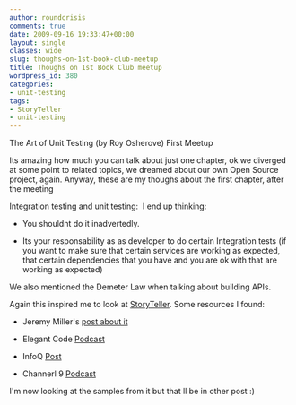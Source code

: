 ```yaml
---
author: roundcrisis
comments: true
date: 2009-09-16 19:33:47+00:00
layout: single
classes: wide
slug: thoughs-on-1st-book-club-meetup
title: Thoughs on 1st Book Club meetup
wordpress_id: 380
categories:
- unit-testing
tags:
- StoryTeller
- unit-testing
---
```


The Art of Unit Testing (by Roy Osherove) First Meetup

Its amazing how much you can talk about just one chapter, ok we diverged at some point to related topics, we dreamed about our own Open Source project, again. Anyway, these are my thoughs about the first chapter, after the meeting

Integration testing and unit testing:  I end up thinking:



	
  * You shouldnt do it inadvertedly.

	
  * Its your responsability as as developer to do certain Integration tests (if you want to make sure that certain services are working as expected, that certain dependencies that you have and you are ok with that are working as expected)


We also mentioned the Demeter Law when talking about building APIs.

Again this inspired me to look at [StoryTeller](http://storyteller.tigris.org/). Some resources I found:



	
  * Jeremy Miller's [post about it](http://codebetter.com/blogs/jeremy.miller/archive/2009/08/24/how-about-a-storyteller-preview-release.aspx)

	
  * Elegant Code [Podcast](http://elegantcode.com/2009/08/26/code-cast-30-story-teller-with-jeremy-miller/)

	
  * InfoQ [Post](http://www.infoq.com/news/2009/09/storyteller)

	
  * Channerl 9 [Podcast](http://channel9.msdn.com/posts/Glucose/Hanselminutes-on-9-Storyteller-with-Jeremy-Miller/)


[](http://elegantcode.com/2009/08/26/code-cast-30-story-teller-with-jeremy-miller/) I'm now looking at the samples from it but that ll be in other post :)
